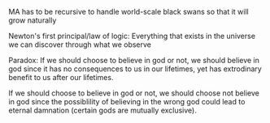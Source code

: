 MA has to be recursive to handle world-scale black swans so that it will grow
naturally

Newton's first principal/law of logic: Everything that exists in the universe we can
discover through what we observe

Paradox: If we should choose to believe in god or not, we should believe in god since
it has no consequences to us in our lifetimes, yet has extrodinary benefit to us
after our lifetimes.

If we should choose to believe in god or not, we should choose not believe in god since the possiblility of believing in the wrong god could lead to eternal damnation (certain gods are mutually exclusive).


